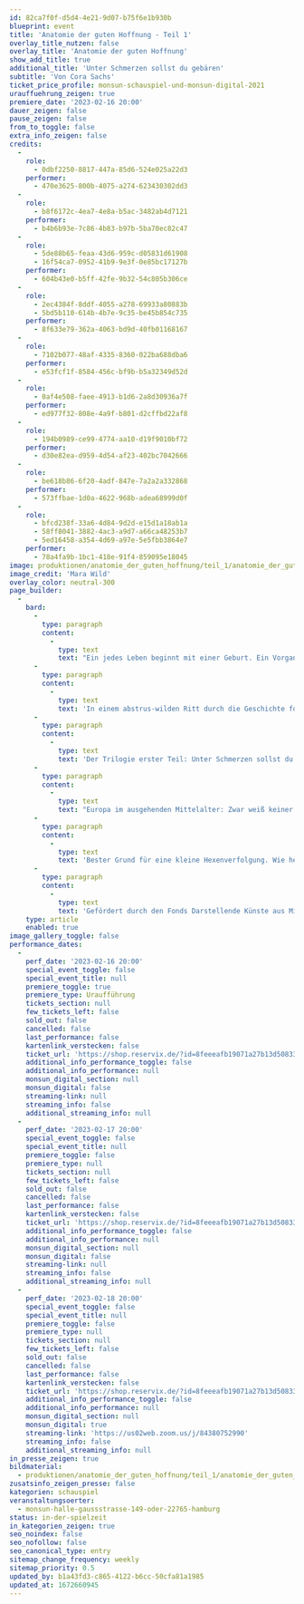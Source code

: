 ```yaml
---
id: 82ca7f0f-d5d4-4e21-9d07-b75f6e1b930b
blueprint: event
title: 'Anatomie der guten Hoffnung - Teil 1'
overlay_title_nutzen: false
overlay_title: 'Anatomie der guten Hoffnung'
show_add_title: true
additional_title: 'Unter Schmerzen sollst du gebären'
subtitle: 'Von Cora Sachs'
ticket_price_profile: monsun-schauspiel-und-monsun-digital-2021
urauffuehrung_zeigen: true
premiere_date: '2023-02-16 20:00'
dauer_zeigen: false
pause_zeigen: false
from_to_toggle: false
extra_info_zeigen: false
credits:
  -
    role:
      - 0dbf2250-8817-447a-85d6-524e025a22d3
    performer:
      - 470e3625-800b-4075-a274-623430302dd3
  -
    role:
      - b8f6172c-4ea7-4e8a-b5ac-3482ab4d7121
    performer:
      - b4b6b93e-7c86-4b83-b97b-5ba70ec82c47
  -
    role:
      - 5de88b65-feaa-43d6-959c-d05831d61908
      - 16f54ca7-0952-41b9-9e3f-0e85bc17127b
    performer:
      - 604b43e0-b5ff-42fe-9b32-54c805b306ce
  -
    role:
      - 2ec4384f-8ddf-4055-a278-69933a80883b
      - 5bd5b110-614b-4b7e-9c35-be45b854c735
    performer:
      - 8f633e79-362a-4063-bd9d-40fb01168167
  -
    role:
      - 7102b077-48af-4335-8360-022ba688dba6
    performer:
      - e53fcf1f-8584-456c-bf9b-b5a32349d52d
  -
    role:
      - 0af4e508-faee-4913-b1d6-2a8d30936a7f
    performer:
      - ed977f32-808e-4a9f-b801-d2cffbd22af8
  -
    role:
      - 194b0989-ce99-4774-aa10-d19f9010bf72
    performer:
      - d30e82ea-d959-4d54-af23-402bc7042666
  -
    role:
      - be618b86-6f20-4adf-847e-7a2a2a332868
    performer:
      - 573ffbae-1d0a-4622-968b-adea68999d0f
  -
    role:
      - bfcd238f-33a6-4d84-9d2d-e15d1a18ab1a
      - 58ff8041-3882-4ac3-a9d7-a66ca48253b7
      - 5ed16458-a354-4d69-a97e-5e5fbb3864e7
    performer:
      - 78a4fa9b-1bc1-418e-91f4-859095e18045
image: produktionen/anatomie_der_guten_hoffnung/teil_1/anatomie_der_guten_hoffnung_c_mara_wild_01.jpg
image_credit: 'Mara Wild'
overlay_color: neutral-300
page_builder:
  -
    bard:
      -
        type: paragraph
        content:
          -
            type: text
            text: "Ein jedes Leben beginnt mit einer Geburt. Ein Vorgang, der so alt ist wie das Leben selbst.\_"
      -
        type: paragraph
        content:
          -
            type: text
            text: 'In einem abstrus-wilden Ritt durch die Geschichte folgt die Stücktrilogie den medizinhistorischen, gesellschaftlichen und machtpolitischen Umbrüchen rund um Empfängnis, Schwangerschaft und Geburt. Die jahrtausendelangen Diskussionen um Geburt und Selbstbestimmung werden genüsslich seziert, unter das Mikroskop gelegt und sorgfältig kartografiert. Die eigentlichen Debatten werden freigelegt, für die die Geburt immer wieder als Stellvertreterkonflikte herhalten musste und muss. Der Schleier der Mystifizierung und Verklärung wird gelüftet: Legen wir den Finger in die Wunde! Wagen wir uns auf das Schlachtfeld Körper, über den und mit dem Politik gemacht wird, dem Ideologien übergestülpt und anhand dessen gesellschaftliche und soziale Grenzlinien gezogen werden!'
      -
        type: paragraph
        content:
          -
            type: text
            text: 'Der Trilogie erster Teil: Unter Schmerzen sollst du gebären'
      -
        type: paragraph
        content:
          -
            type: text
            text: "Europa im ausgehenden Mittelalter: Zwar weiß keiner genau, was bei der Empfängnis passiert, aber die Frauen haben die Situation entgegen heutigen Vorstellungen erstaunlich gut unter Kontrolle. Eine Kontrolle, die sich der patriarchalen Ordnung entzieht. Skandal. Sie geht mit weiblichem Wissen einher, in das die Männer keinen Einblick haben. Ein unzumutbarer Zustand also, den die weltliche und die geistliche Obrigkeit nicht dulden kann! Was Wissen ist, bestimmt immer noch die Kirche, und erst recht, was praktiziert werden darf. Die Gebärmutter weiß zwar: An allem sind die alten Griechen schuld. Doch die Kirche weiß es besser: Eigentlich war’s Eva.\_\_"
      -
        type: paragraph
        content:
          -
            type: text
            text: 'Bester Grund für eine kleine Hexenverfolgung. Wie heißt es so schön im Malleus Maleficarum: „Niemand schadet dem katholischen Glauben mehr als die Hebamme.“ Doch im Unterleib regt sich Widerstand. Der Uterus ballt die Fäuste…'
      -
        type: paragraph
        content:
          -
            type: text
            text: 'Gefördert durch den Fonds Darstellende Künste aus Mitteln der Beauftragten der Bundesregierung für Kultur und Medien im Rahmen von NEUSTART KULTUR, die Claussen-Simon-Stiftung, in Kooperation mit dem monsun.theater.'
    type: article
    enabled: true
image_gallery_toggle: false
performance_dates:
  -
    perf_date: '2023-02-16 20:00'
    special_event_toggle: false
    special_event_title: null
    premiere_toggle: true
    premiere_type: Uraufführung
    tickets_section: null
    few_tickets_left: false
    sold_out: false
    cancelled: false
    last_performance: false
    kartenlink_verstecken: false
    ticket_url: 'https://shop.reservix.de/?id=8feeeafb19071a27b13d5083379d95183e9ab490f2f135faf80b2fecfc1ba00f2aba7ad8945f4a4292549eb86feddc1b&vID=7337&eventGrpID=423605&eventID=2039681'
    additional_info_performance_toggle: false
    additional_info_performance: null
    monsun_digital_section: null
    monsun_digital: false
    streaming-link: null
    streaming_info: false
    additional_streaming_info: null
  -
    perf_date: '2023-02-17 20:00'
    special_event_toggle: false
    special_event_title: null
    premiere_toggle: false
    premiere_type: null
    tickets_section: null
    few_tickets_left: false
    sold_out: false
    cancelled: false
    last_performance: false
    kartenlink_verstecken: false
    ticket_url: 'https://shop.reservix.de/?id=8feeeafb19071a27b13d5083379d95183e9ab490f2f135faf80b2fecfc1ba00f2aba7ad8945f4a4292549eb86feddc1b&vID=7337&eventGrpID=423605&eventID=2039682'
    additional_info_performance_toggle: false
    additional_info_performance: null
    monsun_digital_section: null
    monsun_digital: false
    streaming-link: null
    streaming_info: false
    additional_streaming_info: null
  -
    perf_date: '2023-02-18 20:00'
    special_event_toggle: false
    special_event_title: null
    premiere_toggle: false
    premiere_type: null
    tickets_section: null
    few_tickets_left: false
    sold_out: false
    cancelled: false
    last_performance: false
    kartenlink_verstecken: false
    ticket_url: 'https://shop.reservix.de/?id=8feeeafb19071a27b13d5083379d95183e9ab490f2f135faf80b2fecfc1ba00f2aba7ad8945f4a4292549eb86feddc1b&vID=7337&eventGrpID=423605&eventID=2039683'
    additional_info_performance_toggle: false
    additional_info_performance: null
    monsun_digital_section: null
    monsun_digital: true
    streaming-link: 'https://us02web.zoom.us/j/84380752990'
    streaming_info: false
    additional_streaming_info: null
in_presse_zeigen: true
bildmaterial:
  - produktionen/anatomie_der_guten_hoffnung/teil_1/anatomie_der_guten_hoffnung_c_mara_wild_01.jpg
zusatsinfo_zeigen_presse: false
kategorien: schauspiel
veranstaltungsoerter:
  - monsun-halle-gaussstrasse-149-oder-22765-hamburg
status: in-der-spielzeit
in_kategorien_zeigen: true
seo_noindex: false
seo_nofollow: false
seo_canonical_type: entry
sitemap_change_frequency: weekly
sitemap_priority: 0.5
updated_by: b1a43fd3-c865-4122-b6cc-50cfa81a1985
updated_at: 1672660945
---
```

